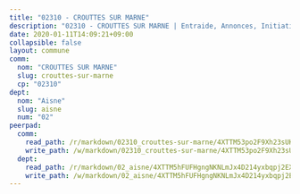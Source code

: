 ```yaml
---
title: "02310 - CROUTTES SUR MARNE"
description: "02310 - CROUTTES SUR MARNE | Entraide, Annonces, Initiatives"
date: 2020-01-11T14:09:21+09:00
collapsible: false
layout: commune
comm:
  nom: "CROUTTES SUR MARNE"
  slug: crouttes-sur-marne
  cp: "02310"
dept:
  nom: "Aisne"
  slug: aisne
  num: "02"
peerpad:
  comm:
    read_path: /r/markdown/02310_crouttes-sur-marne/4XTTM53po2F9Xh23sUKrvkqF8TBS7Dktg9bDRrQa3n6SfRBVo
    write_path: /w/markdown/02310_crouttes-sur-marne/4XTTM53po2F9Xh23sUKrvkqF8TBS7Dktg9bDRrQa3n6SfRBVo-K3TgUCS4N271Q9AzKSjrDsGDA7RZFbxYRUYBP3s8phW9yw1f9xG511LEUcisa6uLYier9FsHMQyaX71aKbW7QMmcUnYMmaBdvtzsvABDukcgxnLGAfoLuYdmt1pAQePqLaks9dsB
  dept:
    read_path: /r/markdown/02_aisne/4XTTM5hFUFHgngNKNLmJx4D214yxbqpj2EXK5CBjZ5LZF3zAf
    write_path: /w/markdown/02_aisne/4XTTM5hFUFHgngNKNLmJx4D214yxbqpj2EXK5CBjZ5LZF3zAf-K3TgUfAP6D753WPagZBnpcFgyCUpnZXNhrQsKU6J8qon6wxmFCHD5kB3GMzCYyJmAGHN58p9qgKDhnEgSAuHEK3wjVXSJoUkHyn6Vb7T2aNZ2y6ez5BMkQCEQxoUkfyK9J3TXU3M
---
```


